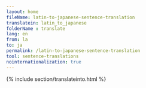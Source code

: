 ```yaml
---
layout: home
fileName: latin-to-japanese-sentence-translation
translatein: latin_to_japanese
folderName : translate
lang: en
from: la
to: ja
permalink: /latin-to-japanese-sentence-translation
tool: sentence-translations
nointernationalization: true
---
```

{% include section/translateinto.html %}
